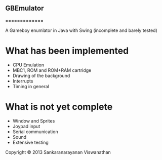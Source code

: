 ## GBEmulator
=============

A Gameboy enumlator in Java with Swing (incomplete and barely tested)

# What has been implemented
* CPU Emulation
* MBC1, ROM and ROM+RAM cartridge
* Drawing of the background
* Interrupts
* Timing in general

# What is not yet complete
* Window and Sprites
* Joypad input
* Serial communication
* Sound
* Extensive testing

Copyright © 2013 Sankaranarayanan Viswanathan
